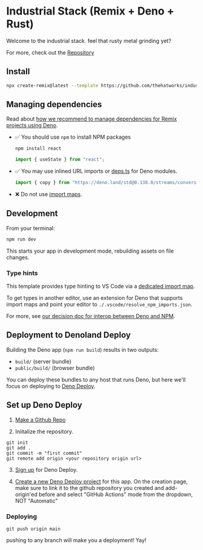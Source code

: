 # Industrial Stack (Remix + Deno + Rust)

Welcome to the industrial stack. feel that rusty metal grinding yet?

For more, check out the [Repository](https://github.com/thehatworks/industrial-stack)

## Install

```sh
npx create-remix@latest --template https://github.com/thehatworks/industrial-stack
```

## Managing dependencies

Read about [how we recommend to manage dependencies for Remix projects using Deno](https://github.com/remix-run/remix/blob/main/decisions/0001-use-npm-to-manage-npm-dependencies-for-deno-projects.md).

- ✅ You should use `npm` to install NPM packages
  ```sh
  npm install react
  ```
  ```ts
  import { useState } from "react";
  ```
- ✅ You may use inlined URL imports or [deps.ts](https://deno.land/manual/examples/manage_dependencies#managing-dependencies) for Deno modules.
  ```ts
  import { copy } from "https://deno.land/std@0.138.0/streams/conversion.ts";
  ```
- ❌ Do not use [import maps](https://deno.land/manual/linking_to_external_code/import_maps).

## Development

From your terminal:

```sh
npm run dev
```

This starts your app in development mode, rebuilding assets on file changes.

### Type hints

This template provides type hinting to VS Code via a [dedicated import map](./.vscode/resolve_npm_imports.json).

To get types in another editor, use an extension for Deno that supports import maps and point your editor to `./.vscode/resolve_npm_imports.json`.

For more, see [our decision doc for interop between Deno and NPM](https://github.com/remix-run/remix/blob/main/decisions/0001-use-npm-to-manage-npm-dependencies-for-deno-projects.md#vs-code-type-hints).

## Deployment to Denoland Deploy

Building the Deno app (`npm run build`) results in two outputs:

- `build/` (server bundle)
- `public/build/` (browser bundle)

You can deploy these bundles to any host that runs Deno, but here we'll focus on deploying to [Deno Deploy](https://deno.com/deploy).

## Set up Deno Deploy

1. [Make a Github Repo](https://github.com/)

2. Iniitalize the repository.
```shell
git init
git add .
git commit -m "first commit"
git remote add origin <your repository origin url>
```

3. [Sign up](https://dash.deno.com/signin) for Deno Deploy.

4. [Create a new Deno Deploy project](https://dash.deno.com/new) for this app. On the creation page, make sure to link it to the github repository you created and add-origin'ed before and select "GitHub Actions" mode from the dropdown, NOT "Automatic"
### Deploying

```shell
git push origin main
```

pushing to any branch will make you a deployment! Yay!

